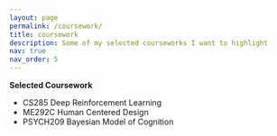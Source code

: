 ```yaml
---
layout: page
permalink: /coursework/
title: coursework
description: Some of my selected courseworks I want to highlight
nav: true
nav_order: 5
---
```


**Selected Coursework**

- CS285 Deep Reinforcement Learning 
- ME292C Human Centered Design 
- PSYCH209 Bayesian Model of Cognition 

